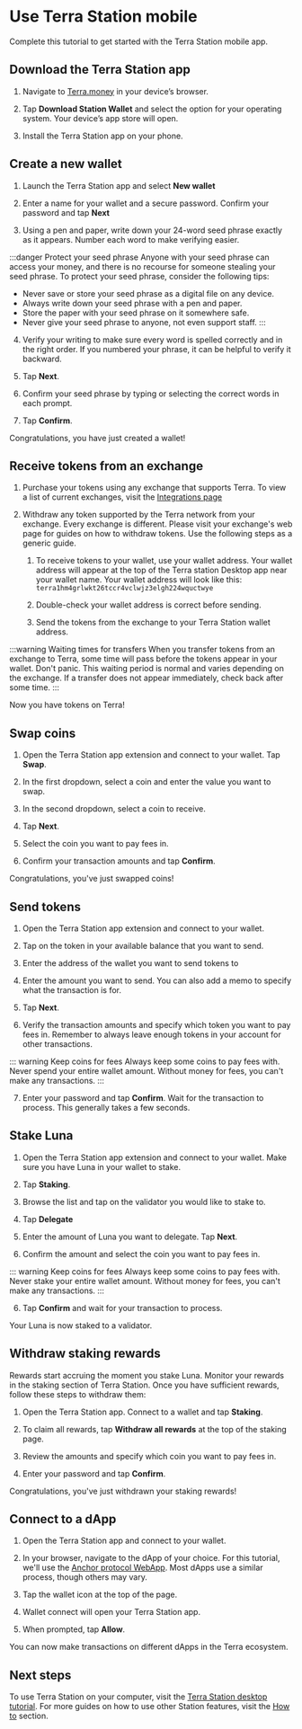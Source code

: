 # Use Terra Station mobile

Complete this tutorial to get started with the Terra Station mobile app.

## Download the Terra Station app

1. Navigate to [Terra.money](https://www.terra.money/) in your device’s browser.

2. Tap **Download Station Wallet** and select the option for your operating system. Your device’s app store will open.

3. Install the Terra Station app on your phone.

## Create a new wallet

1. Launch the Terra Station app and select **New wallet**

2. Enter a name for your wallet and a secure password. Confirm your password and tap **Next**

3. Using a pen and paper, write down your 24-word seed phrase exactly as it appears. Number each word to make verifying easier.

:::danger Protect your seed phrase
Anyone with your seed phrase can access your money, and there is no recourse for someone stealing your seed phrase. To protect your seed phrase, consider the following tips:

- Never save or store your seed phrase as a digital file on any device.
- Always write down your seed phrase with a pen and paper.
- Store the paper with your seed phrase on it somewhere safe.
- Never give your seed phrase to anyone, not even support staff.
:::

4. Verify your writing to make sure every word is spelled correctly and in the right order. If you numbered your phrase, it can be helpful to verify it backward.

5. Tap **Next**.

6. Confirm your seed phrase by typing or selecting the correct words in each prompt.

7. Tap **Confirm**.

Congratulations, you have just created a wallet!

## Receive tokens from an exchange

1. Purchase your tokens using any exchange that supports Terra. To view a list of current exchanges, visit the [Integrations page](https://docs.terra.money/Reference/integrations.html#exchanges)

1. Withdraw any token supported by the Terra network from your exchange. Every exchange is different. Please visit your exchange's web page for guides on how to withdraw tokens. Use the following steps as a generic guide.

    1. To receive tokens to your wallet, use your wallet address. Your wallet address will appear at the top of the Terra station Desktop app near your wallet name. Your wallet address will look like this: `terra1hm4grlwkt26tccr4vclwjz3elgh224wquctwye`

    1. Double-check your wallet address is correct before sending.

    1. Send the tokens from the exchange to your Terra Station wallet address.

:::warning Waiting times for transfers
When you transfer tokens from an exchange to Terra, some time will pass before the tokens appear in your wallet. Don't panic. This waiting period is normal and varies depending on the exchange. If a transfer does not appear immediately, check back after some time.
:::

Now you have tokens on Terra!

## Swap coins

1. Open the Terra Station app extension and connect to your wallet. Tap **Swap**.

2. In the first dropdown, select a coin and enter the value you want to swap.

3. In the second dropdown, select a coin to receive.

4. Tap **Next**.

5. Select the coin you want to pay fees in.

5. Confirm your transaction amounts and tap **Confirm**.

Congratulations, you've just swapped coins!

## Send tokens

1. Open the Terra Station app extension and connect to your wallet.

2. Tap on the token in your available balance that you want to send.

3. Enter the address of the wallet you want to send tokens to

4. Enter the amount you want to send. You can also add a memo to specify what the transaction is for.

5. Tap **Next**.

6. Verify the transaction amounts and specify which token you want to pay fees in. Remember to always leave enough tokens in your account for other transactions.

::: warning Keep coins for fees
Always keep some coins to pay fees with. Never spend your entire wallet amount. Without money for fees, you can't make any transactions.
:::

7.  Enter your password and tap **Confirm**. Wait for the transaction to process. This generally takes a few seconds.

## Stake Luna

1. Open the Terra Station app extension and connect to your wallet. Make sure you have Luna in your wallet to stake.

2. Tap **Staking**.

2. Browse the list and tap on the validator you would like to stake to.

3. Tap **Delegate**

4. Enter the amount of Luna you want to delegate. Tap **Next**.

5. Confirm the amount and select the coin you want to pay fees in.

::: warning Keep coins for fees
Always keep some coins to pay fees with. Never stake your entire wallet amount. Without money for fees, you can't make any transactions.
:::

6. Tap **Confirm** and wait for your transaction to process.

Your Luna is now staked to a validator.

## Withdraw staking rewards

Rewards start accruing the moment you stake Luna. Monitor your rewards in the staking section of Terra Station. Once you have sufficient rewards, follow these steps to withdraw them:

1. Open the Terra Station app. Connect to a wallet and tap **Staking**.

2. To claim all rewards, tap **Withdraw all rewards** at the top of the staking page.

2. Review the amounts and specify which coin you want to pay fees in.

3. Enter your password and tap **Confirm**.

Congratulations, you've just withdrawn your staking rewards!

## Connect to a dApp

1. Open the Terra Station app and connect to your wallet.

2. In your browser, navigate to the dApp of your choice. For this tutorial, we'll use the [Anchor protocol WebApp](https://app.anchorprotocol.com/). Most dApps use a similar process, though others may vary.

3. Tap the wallet icon at the top of the page.

4. Wallet connect will open your Terra Station app.

5. When prompted, tap **Allow**.

You can now make transactions on different dApps in the Terra ecosystem.

## Next steps

To use Terra Station on your computer, visit the [Terra Station desktop tutorial](/Get-started/Terra-Station-desktop.md). For more guides on how to use other Station features, visit the [How to](/How-to/Terra-Station) section.
